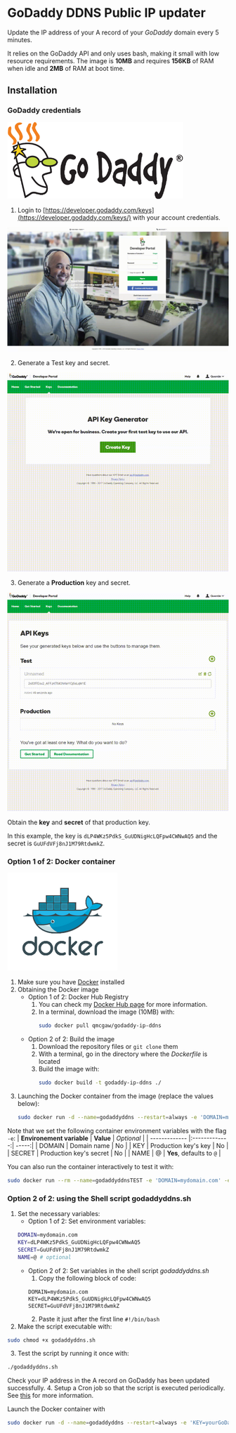 # GoDaddy DDNS Public IP updater

Update the IP address of your A record of your *GoDaddy* domain every 5 minutes.

It relies on the GoDaddy API and only uses bash, making it small with low resource requirements.
The image is **10MB** and requires **156KB** of RAM when idle and **2MB** of RAM at boot time.

## Installation

### GoDaddy credentials

[![GoDaddy Website](readme/godaddy.png)](https://godaddy.com)

1. Login to [https://developer.godaddy.com/keys](https://developer.godaddy.com/keys/) with your account credentials.

[![GoDaddy Developer Login](readme/login.gif)](https://developer.godaddy.com/keys)

2. Generate a Test key and secret.

[![GoDaddy Developer Test Key](readme/testkey.gif)](https://developer.godaddy.com/keys)

3. Generate a **Production** key and secret.

[![GoDaddy Developer Production Key](readme/productionkey.gif)](https://developer.godaddy.com/keys)

Obtain the **key** and **secret** of that production key.

In this example, the key is `dLP4WKz5PdkS_GuUDNigHcLQFpw4CWNwAQ5` and the secret is `GuUFdVFj8nJ1M79RtdwmkZ`.

### Option 1 of 2: Docker container

[![Docker container](readme/docker.png)](https://www.docker.com/)

1. Make sure you have [Docker](https://docs.docker.com/install/) installed
2. Obtaining the Docker image
    - Option 1 of 2: Docker Hub Registry
        1. You can check my [Docker Hub page](https://hub.docker.com/r/qmcgaw/godaddy-ip-ddns/) for more information.
        2. In a terminal, download the image (10MB) with:
            ```bash
            sudo docker pull qmcgaw/godaddy-ip-ddns
            ```
    - Option 2 of 2: Build the image
        1. Download the repository files or `git clone` them
        2. With a terminal, go in the directory where the *Dockerfile* is located
        3. Build the image with:
            ```bash
            sudo docker build -t godaddy-ip-ddns ./
            ```
3. Launching the Docker container from the image (replace the values below):
    ```bash
    sudo docker run -d --name=godaddyddns --restart=always -e 'DOMAIN=mydomain.com' -e 'KEY=dLP4WKz5PdkS_GuUDNigHcLQFpw4CWNwAQ5' -e 'SECRET=GuUFdVFj8nJ1M79RtdwmkZ' -e 'NAME=@' godaddy-ip-ddns
    ```

Note that we set the following container environment variables with the flag `-e`:
| **Environement variable** | **Value** | *Optional* |
| ------------- |:-------------:| -----:|
| DOMAIN      | Domain name | No |
| KEY      | Production key's key | No |
| SECRET | Production key's secret | No |
| NAME | @      | **Yes**, defaults to `@` |

You can also run the container interactively to test it with:
```bash
sudo docker run --rm --name=godaddyddnsTEST -e 'DOMAIN=mydomain.com' -e 'KEY=dLP4WKz5PdkS_GuUDNigHcLQFpw4CWNwAQ5' -e 'SECRET=GuUFdVFj8nJ1M79RtdwmkZ' -e 'NAME=@' godaddy-ip-ddns
```

### Option 2 of 2: using the Shell script godaddyddns.sh

1. Set the necessary variables:
    - Option 1 of 2: Set environment variables:
    ```bash
    DOMAIN=mydomain.com
    KEY=dLP4WKz5PdkS_GuUDNigHcLQFpw4CWNwAQ5
    SECRET=GuUFdVFj8nJ1M79RtdwmkZ
    NAME=@ # optional
    ```
    - Option 2 of 2: Set variables in the shell script *godaddyddns.sh*
        1. Copy the following block of code:
        ```shell
        DOMAIN=mydomain.com
        KEY=dLP4WKz5PdkS_GuUDNigHcLQFpw4CWNwAQ5
        SECRET=GuUFdVFj8nJ1M79RtdwmkZ
        ```
        2. Paste it just after the first line `#!/bin/bash`
2. Make the script executable with:
```bash
sudo chmod +x godaddyddns.sh
```
3. Test the script by running it once with:
```bash
./godaddyddns.sh
```
Check your IP address in the A record on GoDaddy has been updated successfully.
4. Setup a Cron job so that the script is executed periodically. See [this](https://awc.com.my/uploadnew/5ffbd639c5e6eccea359cb1453a02bed_Setting%20Up%20Cron%20Job%20Using%20crontab.pdf) for more information.




Launch the Docker container with

```bash
sudo docker run -d --name=godaddyddns --restart=always -e 'KEY=yourGoDaddyKey' -e 'SECRET=yourGoDaddySecret' -e 'DOMAIN=yourdomain.com' godaddyddns
```